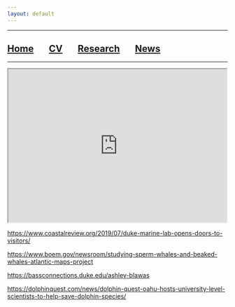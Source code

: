 ```yaml
---
layout: default
---
```


***

## [**Home**](./) &nbsp;&nbsp;&nbsp;&nbsp;&nbsp;&nbsp;[**CV**](./CV.html) &nbsp;&nbsp;&nbsp;&nbsp;&nbsp;&nbsp;[**Research**](./Research.html) &nbsp;&nbsp;&nbsp;&nbsp;&nbsp;&nbsp;[**News**](./News.html)

***

<iframe width="500" height="350" src="https://www.youtube.com/embed/Jxb0ajIndrE">
</iframe>


https://www.coastalreview.org/2019/07/duke-marine-lab-opens-doors-to-visitors/

https://www.boem.gov/newsroom/studying-sperm-whales-and-beaked-whales-atlantic-maps-project

https://bassconnections.duke.edu/ashley-blawas

https://dolphinquest.com/news/dolphin-quest-oahu-hosts-university-level-scientists-to-help-save-dolphin-species/





